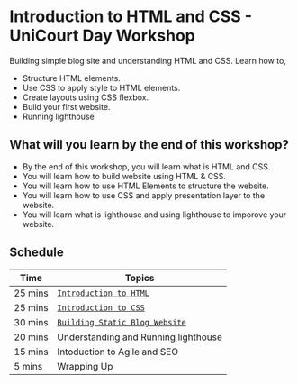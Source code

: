 # Introduction to HTML and CSS - UniCourt Day Workshop

Building simple blog site and understanding HTML and CSS. Learn how to,

- Structure HTML elements.
- Use CSS to apply style to HTML elements.
- Create layouts using CSS flexbox.
- Build your first website.
- Running lighthouse

## What will you learn by the end of this workshop?

- By the end of this workshop, you will learn what is HTML and CSS.
- You will learn how to build website using HTML & CSS.
- You will learn how to use HTML Elements to structure the website.
- You will learn how to use CSS and apply presentation layer to the website.
- You will learn what is lighthouse and using lighthouse to imporove your website.

## Schedule

| Time          | Topics
|---------------|-------
| 25 mins       |  [`Introduction to HTML`](html_intro.md)
| 25 mins       |  [`Introduction to CSS`](css_intro.md)
| 30 mins       |  [`Building Static Blog Website`](blog_html_css.md)
| 20 mins       |  Understanding and Running lighthouse
| 15 mins       |  Intoduction to Agile and SEO
| 5 mins        |  Wrapping Up
